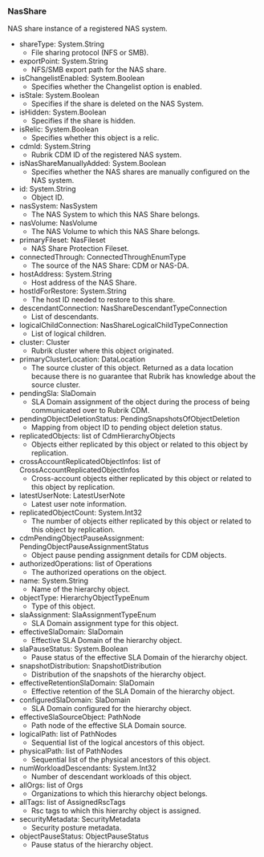 ### NasShare
NAS share instance of a registered NAS system.

- shareType: System.String
  - File sharing protocol (NFS or SMB).
- exportPoint: System.String
  - NFS/SMB export path for the NAS share.
- isChangelistEnabled: System.Boolean
  - Specifies whether the Changelist option is enabled.
- isStale: System.Boolean
  - Specifies if the share is deleted on the NAS System.
- isHidden: System.Boolean
  - Specifies if the share is hidden.
- isRelic: System.Boolean
  - Specifies whether this object is a relic.
- cdmId: System.String
  - Rubrik CDM ID of the registered NAS system.
- isNasShareManuallyAdded: System.Boolean
  - Specifies whether the NAS shares are manually configured on the NAS system.
- id: System.String
  - Object ID.
- nasSystem: NasSystem
  - The NAS System to which this NAS Share belongs.
- nasVolume: NasVolume
  - The NAS Volume to which this NAS Share belongs.
- primaryFileset: NasFileset
  - NAS Share Protection Fileset.
- connectedThrough: ConnectedThroughEnumType
  - The source of the NAS Share: CDM or NAS-DA.
- hostAddress: System.String
  - Host address of the NAS Share.
- hostIdForRestore: System.String
  - The host ID needed to restore to this share.
- descendantConnection: NasShareDescendantTypeConnection
  - List of descendants.
- logicalChildConnection: NasShareLogicalChildTypeConnection
  - List of logical children.
- cluster: Cluster
  - Rubrik cluster where this object originated.
- primaryClusterLocation: DataLocation
  - The source cluster of this object. Returned as a data location because there is no guarantee that Rubrik has knowledge about the source cluster.
- pendingSla: SlaDomain
  - SLA Domain assignment of the object during the process of being communicated over to Rubrik CDM.
- pendingObjectDeletionStatus: PendingSnapshotsOfObjectDeletion
  - Mapping from object ID to pending object deletion status.
- replicatedObjects: list of CdmHierarchyObjects
  - Objects either replicated by this object or related to this object by replication.
- crossAccountReplicatedObjectInfos: list of CrossAccountReplicatedObjectInfos
  - Cross-account objects either replicated by this object or related to this object by replication.
- latestUserNote: LatestUserNote
  - Latest user note information.
- replicatedObjectCount: System.Int32
  - The number of objects either replicated by this object or related to this object by replication.
- cdmPendingObjectPauseAssignment: PendingObjectPauseAssignmentStatus
  - Object pause pending assignment details for CDM objects.
- authorizedOperations: list of Operations
  - The authorized operations on the object.
- name: System.String
  - Name of the hierarchy object.
- objectType: HierarchyObjectTypeEnum
  - Type of this object.
- slaAssignment: SlaAssignmentTypeEnum
  - SLA Domain assignment type for this object.
- effectiveSlaDomain: SlaDomain
  - Effective SLA Domain of the hierarchy object.
- slaPauseStatus: System.Boolean
  - Pause status of the effective SLA Domain of the hierarchy object.
- snapshotDistribution: SnapshotDistribution
  - Distribution of the snapshots of the hierarchy object.
- effectiveRetentionSlaDomain: SlaDomain
  - Effective retention of the SLA Domain of the hierarchy object.
- configuredSlaDomain: SlaDomain
  - SLA Domain configured for the hierarchy object.
- effectiveSlaSourceObject: PathNode
  - Path node of the effective SLA Domain source.
- logicalPath: list of PathNodes
  - Sequential list of the logical ancestors of this object.
- physicalPath: list of PathNodes
  - Sequential list of the physical ancestors of this object.
- numWorkloadDescendants: System.Int32
  - Number of descendant workloads of this object.
- allOrgs: list of Orgs
  - Organizations to which this hierarchy object belongs.
- allTags: list of AssignedRscTags
  - Rsc tags to which this hierarchy object is assigned.
- securityMetadata: SecurityMetadata
  - Security posture metadata.
- objectPauseStatus: ObjectPauseStatus
  - Pause status of the hierarchy object.
